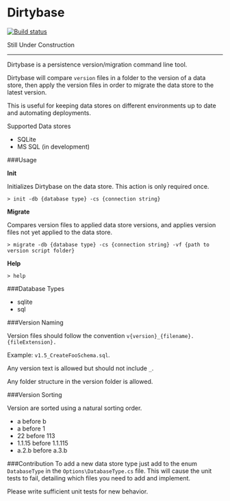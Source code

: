 # Dirtybase

[![Build status](https://ci.appveyor.com/api/projects/status/c0h9y0pn0rumkj0v/branch/master?svg=true)](https://ci.appveyor.com/project/Pieter/dirtybase/branch/master)

Still Under Construction 

---
Dirtybase is a persistence version/migration command line tool.

Dirtybase will compare `version` files in a folder to the version of a data store, then apply the version files in order to migrate the data store to the latest version. 

This is useful for keeping data stores on different environments up to date and automating deployments. 

Supported Data stores

* SQLite
* MS SQL (in development)

###Usage

**Init**

Initializes Dirtybase on the data store. This action is only required once.
 
`> init -db {database type} -cs {connection string}`

**Migrate**

Compares version files to applied data store versions, and applies version files not yet applied to the data store.
 
`> migrate -db {database type} -cs {connection string} -vf {path to version script folder}`

**Help**

`> help`

###Database Types

* sqlite
* sql

###Version Naming

Version files should follow the convention `v{version}_{filename}.{fileExtension}.`

Example: `v1.5_CreateFooSchema.sql`.

Any version text is allowed but should not include `_`.

Any folder structure in the version folder is allowed. 

###Version Sorting

Version are sorted using a natural sorting order.

* a before b
* a before 1
* 22 before 113
* 1.1.15 before 1.1.115
* a.2.b before a.3.b

###Contribution
To add a new data store type just add to the enum `DatabaseType` in the `Options\DatabaseType.cs` file. This will cause the unit tests to fail, detailing which files you need to add and implement.

Please write sufficient unit tests for new behavior.

